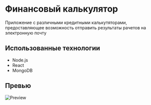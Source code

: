 # Финансовый калькулятор
Приложение с различными кредитными калькутяторами, предоставляющее возможность отправить результаты рачетов на электронную почту

## Использованные технологии

- Node.js
- React
- MongoDB

## Превью

![Preview](capture_20250329153955145.bmp)
